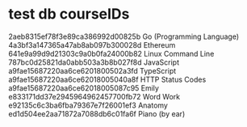 # test db courseIDs

2aeb8315ef78f3e89ca386992d00825b	Go (Programming Language)
4a3bf3a147365a47ab8ab097b300028d	Ethereum
641e9a99d9d21303c9a0b0fa24000b82	Linux Command Line
787bc0d25821da0abb503a3b8b027f8d	JavaScript
a9fae15687220aa6ce6201800502a3fd	TypeScript
a9fae15687220aa6ce62018005040a8f	HTTP Status Codes
a9fae15687220aa6ce62018005087c95	Emily
e833171dd37e2945964962457700fb72	Word Work
e92135c6c3ba6fba79367e7f26001ef3	Anatomy
ed1d504ee2aa71872a7088db6c01fa6f	Piano (by ear)